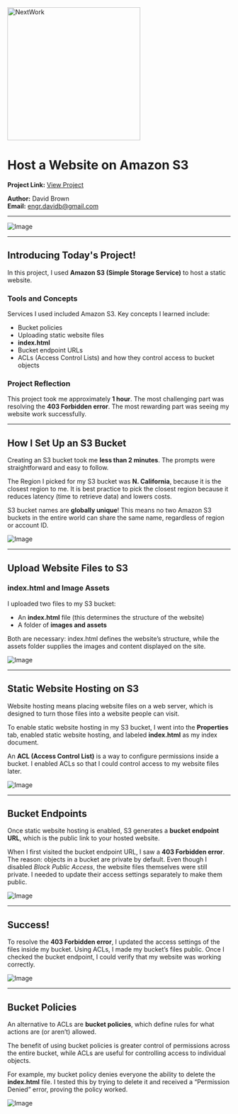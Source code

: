 
<img src="https://cdn.prod.website-files.com/677c400686e724409a5a7409/6790ad949cf622dc8dcd9fe4_nextwork-logo-leather.svg" alt="NextWork" width="300" />

# Host a Website on Amazon S3

**Project Link:** [View Project](http://learn.nextwork.org/projects/aws-host-a-website-on-s3)  

**Author:** David Brown  
**Email:** engr.davidb@gmail.com  

---

![Image](http://learn.nextwork.org/thankful_red_mysterious_otter/uploads/aws-host-a-website-on-s3_5d4474f9)

---

## Introducing Today's Project!

In this project, I used **Amazon S3 (Simple Storage Service)** to host a static website.

### Tools and Concepts
Services I used included Amazon S3. Key concepts I learned include:  
- Bucket policies  
- Uploading static website files  
- **index.html**  
- Bucket endpoint URLs  
- ACLs (Access Control Lists) and how they control access to bucket objects  

### Project Reflection
This project took me approximately **1 hour**. The most challenging part was resolving the **403 Forbidden error**. The most rewarding part was seeing my website work successfully.  

---

## How I Set Up an S3 Bucket

Creating an S3 bucket took me **less than 2 minutes**. The prompts were straightforward and easy to follow.  

The Region I picked for my S3 bucket was **N. California**, because it is the closest region to me. It is best practice to pick the closest region because it reduces latency (time to retrieve data) and lowers costs.  

S3 bucket names are **globally unique**! This means no two Amazon S3 buckets in the entire world can share the same name, regardless of region or account ID.  

![Image](http://learn.nextwork.org/thankful_red_mysterious_otter/uploads/aws-host-a-website-on-s3_ba6d42ad)

---

## Upload Website Files to S3

### index.html and Image Assets
I uploaded two files to my S3 bucket:  
- An **index.html** file (this determines the structure of the website)  
- A folder of **images and assets**  

Both are necessary: index.html defines the website’s structure, while the assets folder supplies the images and content displayed on the site.  

![Image](http://learn.nextwork.org/thankful_red_mysterious_otter/uploads/aws-host-a-website-on-s3_a265af88)

---

## Static Website Hosting on S3

Website hosting means placing website files on a web server, which is designed to turn those files into a website people can visit.  

To enable static website hosting in my S3 bucket, I went into the **Properties** tab, enabled static website hosting, and labeled **index.html** as my index document.  

An **ACL (Access Control List)** is a way to configure permissions inside a bucket. I enabled ACLs so that I could control access to my website files later.  

![Image](http://learn.nextwork.org/thankful_red_mysterious_otter/uploads/aws-host-a-website-on-s3_c22c54c0)

---

## Bucket Endpoints

Once static website hosting is enabled, S3 generates a **bucket endpoint URL**, which is the public link to your hosted website.  

When I first visited the bucket endpoint URL, I saw a **403 Forbidden error**.  
The reason: objects in a bucket are private by default. Even though I disabled *Block Public Access*, the website files themselves were still private. I needed to update their access settings separately to make them public.  

![Image](http://learn.nextwork.org/thankful_red_mysterious_otter/uploads/aws-host-a-website-on-s3_22ce4daf)

---

## Success!

To resolve the **403 Forbidden error**, I updated the access settings of the files inside my bucket. Using ACLs, I made my bucket’s files public. Once I checked the bucket endpoint, I could verify that my website was working correctly.  

![Image](http://learn.nextwork.org/thankful_red_mysterious_otter/uploads/aws-host-a-website-on-s3_5d4474f9)

---

## Bucket Policies

An alternative to ACLs are **bucket policies**, which define rules for what actions are (or aren’t) allowed.  

The benefit of using bucket policies is greater control of permissions across the entire bucket, while ACLs are useful for controlling access to individual objects.  

For example, my bucket policy denies everyone the ability to delete the **index.html** file. I tested this by trying to delete it and received a “Permission Denied” error, proving the policy worked.  

![Image](http://learn.nextwork.org/thankful_red_mysterious_otter/uploads/aws-host-a-website-on-s3_sm2sm2sm)

